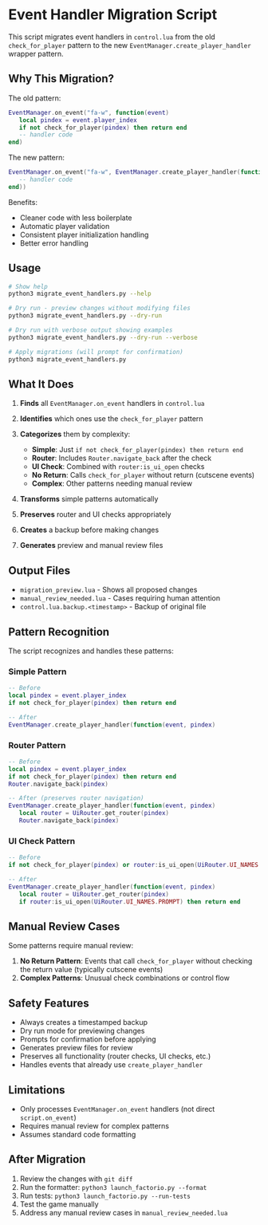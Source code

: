 # Event Handler Migration Script

This script migrates event handlers in `control.lua` from the old `check_for_player` pattern to the new `EventManager.create_player_handler` wrapper pattern.

## Why This Migration?

The old pattern:
```lua
EventManager.on_event("fa-w", function(event)
   local pindex = event.player_index
   if not check_for_player(pindex) then return end
   -- handler code
end)
```

The new pattern:
```lua
EventManager.on_event("fa-w", EventManager.create_player_handler(function(event, pindex)
   -- handler code
end))
```

Benefits:
- Cleaner code with less boilerplate
- Automatic player validation
- Consistent player initialization handling
- Better error handling

## Usage

```bash
# Show help
python3 migrate_event_handlers.py --help

# Dry run - preview changes without modifying files
python3 migrate_event_handlers.py --dry-run

# Dry run with verbose output showing examples
python3 migrate_event_handlers.py --dry-run --verbose

# Apply migrations (will prompt for confirmation)
python3 migrate_event_handlers.py
```

## What It Does

1. **Finds** all `EventManager.on_event` handlers in `control.lua`
2. **Identifies** which ones use the `check_for_player` pattern
3. **Categorizes** them by complexity:
   - **Simple**: Just `if not check_for_player(pindex) then return end`
   - **Router**: Includes `Router.navigate_back` after the check
   - **UI Check**: Combined with `router:is_ui_open` checks
   - **No Return**: Calls `check_for_player` without return (cutscene events)
   - **Complex**: Other patterns needing manual review

4. **Transforms** simple patterns automatically
5. **Preserves** router and UI checks appropriately
6. **Creates** a backup before making changes
7. **Generates** preview and manual review files

## Output Files

- `migration_preview.lua` - Shows all proposed changes
- `manual_review_needed.lua` - Cases requiring human attention
- `control.lua.backup.<timestamp>` - Backup of original file

## Pattern Recognition

The script recognizes and handles these patterns:

### Simple Pattern
```lua
-- Before
local pindex = event.player_index
if not check_for_player(pindex) then return end

-- After
EventManager.create_player_handler(function(event, pindex)
```

### Router Pattern
```lua
-- Before
local pindex = event.player_index
if not check_for_player(pindex) then return end
Router.navigate_back(pindex)

-- After (preserves router navigation)
EventManager.create_player_handler(function(event, pindex)
   local router = UiRouter.get_router(pindex)
   Router.navigate_back(pindex)
```

### UI Check Pattern
```lua
-- Before
if not check_for_player(pindex) or router:is_ui_open(UiRouter.UI_NAMES.PROMPT) then return end

-- After
EventManager.create_player_handler(function(event, pindex)
   local router = UiRouter.get_router(pindex)
   if router:is_ui_open(UiRouter.UI_NAMES.PROMPT) then return end
```

## Manual Review Cases

Some patterns require manual review:

1. **No Return Pattern**: Events that call `check_for_player` without checking the return value (typically cutscene events)
2. **Complex Patterns**: Unusual check combinations or control flow

## Safety Features

- Always creates a timestamped backup
- Dry run mode for previewing changes
- Prompts for confirmation before applying
- Generates preview files for review
- Preserves all functionality (router checks, UI checks, etc.)
- Handles events that already use `create_player_handler`

## Limitations

- Only processes `EventManager.on_event` handlers (not direct `script.on_event`)
- Requires manual review for complex patterns
- Assumes standard code formatting

## After Migration

1. Review the changes with `git diff`
2. Run the formatter: `python3 launch_factorio.py --format`
3. Run tests: `python3 launch_factorio.py --run-tests`
4. Test the game manually
5. Address any manual review cases in `manual_review_needed.lua`